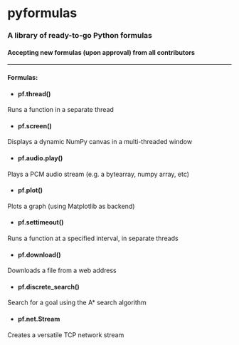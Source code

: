 # pyformulas
### A library of ready-to-go Python formulas
#### Accepting new formulas (upon approval) from all contributors
------
#### Formulas:

* #### pf.thread()
Runs a function in a separate thread

* #### pf.screen()
Displays a dynamic NumPy canvas in a multi-threaded window

* #### pf.audio.play()
Plays a PCM audio stream (e.g. a bytearray, numpy array, etc)

* #### pf.plot()
Plots a graph (using Matplotlib as backend)

* #### pf.settimeout()
Runs a function at a specified interval, in separate threads

* #### pf.download()
Downloads a file from a web address

* #### pf.discrete_search()
Search for a goal using the A* search algorithm

* #### pf.net.Stream
Creates a versatile TCP network stream
